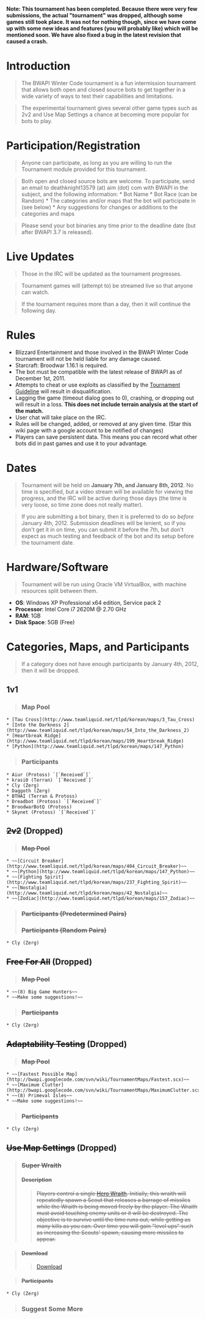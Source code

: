 **Note: This tournament has been completed. Because there were very few submissions, the actual "tournament" was dropped, although some games still took place. It was not for nothing though, since we have come up with some new ideas and features (you will probably like) which will be mentioned soon. We have also fixed a bug in the latest revision that caused a crash.**



# Introduction #
> The BWAPI Winter Code tournament is a fun intermission tournament that allows both open and closed source bots to get together in a wide variety of ways to test their capabilities and limitations.

> The experimental tournament gives several other game types such as 2v2 and Use Map Settings a chance at becoming more popular for bots to play.

# Participation/Registration #
> Anyone can participate, as long as you are willing to run the Tournament module provided for this tournament.

> Both open and closed source bots are welcome.
> To participate, send an email to deathknight13579 (at) aim (dot) com with BWAPI in the subject, and the following information:
    * Bot Name
    * Bot Race (can be Random)
    * The categories and/or maps that the bot will participate in (see below)
    * Any suggestions for changes or additions to the categories and maps

> Please send your bot binaries any time prior to the deadline date (but after BWAPI 3.7 is released).

# Live Updates #
> Those in the IRC will be updated as the tournament progresses.

> Tournament games will (attempt to) be streamed live so that anyone can watch.

> If the tournament requires more than a day, then it will continue the following day.

# Rules #
  * Blizzard Entertainment and those involved in the BWAPI Winter Code tournament will not be held liable for any damage caused.
  * Starcraft: Broodwar 1.16.1 is required.
  * The bot must be compatible with the latest release of BWAPI as of December 1st, 2011.
  * Attempts to cheat or use exploits as classified by the [Tournament Guideline](TournamentGuideline.md) will result in disqualification.
  * Lagging the game (timeout dialog goes to 0), crashing, or dropping out will result in a loss. **This does not include terrain analysis at the start of the match.**
  * User chat will take place on the IRC.
  * Rules will be changed, added, or removed at any given time. (Star this wiki page with a google account to be notified of changes)
  * Players can save persistent data. This means you can record what other bots did in past games and use it to your advantage.

# Dates #
> Tournament will be held on **January 7th, and January 8th, 2012**. No time is specified, but a video stream will be available for viewing the progress, and the IRC will be active during those days (the time is very loose, so time zone does not really matter).

> If you are submitting a bot binary, then it is preferred to do so _before_ January 4th, 2012. Submission deadlines will be lenient, so if you don't get it in on time, you can submit it before the 7th, but don't expect as much testing and feedback of the bot and its setup before the tournament date.

# Hardware/Software #
> Tournament will be run using Oracle VM VirtualBox, with machine resources split between them.

  * **OS**: Windows XP Professional x64 edition, Service pack 2
  * **Processor**: Intel Core i7 2620M @ 2.70 GHz
  * **RAM**: 1GB
  * **Disk Space**: 5GB (Free)

# Categories, Maps, and Participants #
> If a category does not have enough participants by January 4th, 2012, then it will be dropped.

## 1v1 ##
> ### Map Pool ###
    * [Tau Cross](http://www.teamliquid.net/tlpd/korean/maps/3_Tau_Cross)
    * [Into the Darkness 2](http://www.teamliquid.net/tlpd/korean/maps/54_Into_the_Darkness_2)
    * [Heartbreak Ridge](http://www.teamliquid.net/tlpd/korean/maps/199_Heartbreak_Ridge)
    * [Python](http://www.teamliquid.net/tlpd/korean/maps/147_Python)
> ### Participants ###
    * Aiur (Protoss) `[`Received`]`
    * krasi0 (Terran) `[`Received`]`
    * Cly (Zerg)
    * Daggoth (Zerg)
    * BTHAI (Terran & Protoss)
    * Dreadbot (Protoss) `[`Received`]`
    * BroodwarBotQ (Protoss)
    * Skynet (Protoss) `[`Received`]`

## ~~2v2~~ (Dropped) ##
> ### ~~Map Pool~~ ###
    * ~~[Circuit Breaker](http://www.teamliquid.net/tlpd/korean/maps/404_Circuit_Breaker)~~
    * ~~[Python](http://www.teamliquid.net/tlpd/korean/maps/147_Python)~~
    * ~~[Fighting Spirit](http://www.teamliquid.net/tlpd/korean/maps/237_Fighting_Spirit)~~
    * ~~[Nostalgia](http://www.teamliquid.net/tlpd/korean/maps/42_Nostalgia)~~
    * ~~[Zodiac](http://www.teamliquid.net/tlpd/korean/maps/157_Zodiac)~~
> ### ~~Participants (Predetermined Pairs)~~ ###
> ### ~~Participants (Random Pairs)~~ ###
    * Cly (Zerg)

## ~~Free For All~~ (Dropped) ##
> ### ~~Map Pool~~ ###
    * ~~(8) Big Game Hunters~~
    * ~~Make some suggestions!~~
> ### ~~Participants~~ ###
    * Cly (Zerg)

## ~~Adaptability Testing~~ (Dropped) ##
> ### ~~Map Pool~~ ###
    * ~~[Fastest Possible Map](http://bwapi.googlecode.com/svn/wiki/TournamentMaps/Fastest.scx)~~
    * ~~[Maximum Clutter](http://bwapi.googlecode.com/svn/wiki/TournamentMaps/MaximumClutter.scx)~~
    * ~~(8) Primeval Isles~~
    * ~~Make some suggestions!~~
> ### ~~Participants~~ ###
    * Cly (Zerg)

## ~~Use Map Settings~~ (Dropped) ##
> ### ~~Super Wraith~~ ###
> #### ~~Description~~ ####
> > ~~Players control a single [Hero Wraith](UnitTypes#Hero_Tom_Kazansky.md). Initially, this wraith will repeatedly spawn a Scout that releases a barrage of missiles while the Wraith is being moved freely by the player. The Wraith must avoid touching enemy units or it will be destroyed. The objective is to survive until the time runs out, while getting as many kills as you can. Over time you will gain "level ups" such as increasing the Scouts' spawn, causing more missiles to appear.~~

> #### ~~Download~~ ####
> > [Download](http://bwapi.googlecode.com/svn/wiki/TournamentMaps/Super_Wraith.scx)


> #### ~~Participants~~ ####
    * Cly (Zerg)

> ### Suggest Some More ###